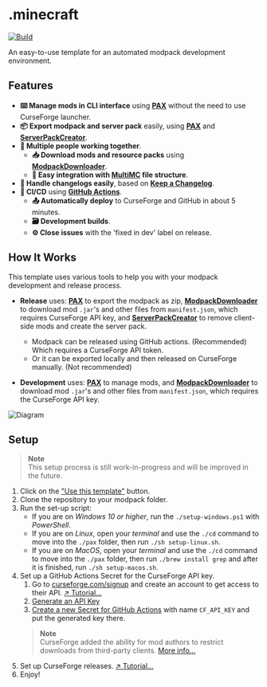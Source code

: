 # .minecraft

[![Build](https://github.com/juraj-hrivnak/.minecraft/actions/workflows/Build.yml/badge.svg)](https://github.com/juraj-hrivnak/.minecraft/actions/workflows/Build.yml)

An easy-to-use template for an automated modpack development environment.

## Features

- **⌨️ Manage mods in CLI interface** using **[PAX]** without the need to use CurseForge launcher.
- **📦 Export modpack and server pack** easily, using **[PAX]** and **[ServerPackCreator]**.
- **🤝 Multiple people working together**.
  - **📥 Download mods and resource packs** using **[ModpackDownloader]**.
  - **🧰 Easy integration with [MultiMC] file structure**.
- **📝 Handle changelogs easily**, based on **[Keep a Changelog]**.
- **🧬 CI/CD** using **[GitHub Actions]**.
  - **📤 Automatically deploy** to CurseForge and GitHub in about 5 minutes.
  - **🗃️ Development builds**.
  - **⚙️ Close issues** with the 'fixed in dev' label on release.

## How It Works

This template uses various tools to help you with your modpack development and release process.

- **Release** uses: **[PAX]** to export the modpack as zip, **[ModpackDownloader]** to download mod `.jar`'s and other files from `manifest.json`, which requires CurseForge API key, and **[ServerPackCreator]** to remove client-side mods and create the server pack.
  - Modpack can be released using GitHub actions. (Recommended) Which requires a CurseForge API token.
  - Or it can be exported locally and then released on CurseForge manually. (Not recommended)

- **Development** uses: **[PAX]** to manage mods, and **[ModpackDownloader]** to download mod `.jar`'s and other files from `manifest.json`, which requires the CurseForge API key.

![Diagram](https://i.imgur.com/kCZhkXX.png)

## Setup

> **Note** \
> This setup process is still work-in-progress and will be improved in the future.

1. Click on the ["Use this template"] button.
2. Clone the repository to your modpack folder.
3. Run the set-up script:
    - If you are on _Windows 10 or higher_, run the `./setup-windows.ps1` with _PowerShell_.
    - If you are on _Linux_, open your _terminal_ and use the `./cd` command to move into the `./pax` folder, then run `./sh setup-linux.sh`.
    - If you are on _MacOS_, open your _terminal_ and use the `./cd` command to move into the `./pax` folder, then run `./brew install grep` and after it is finished, run `./sh setup-macos.sh`.
4. Set up a GitHub Actions Secret for the CurseForge API key.
    1. Go to [curseforge.com/signup] and create an account to get access to their API. [↗️ Tutorial...](https://docs.curseforge.com/#your-next-steps)
    2. [Generate an API Key](https://console.curseforge.com/#/api-keys)
    3. [Create a new Secret for GitHub Actions] with name `CF_API_KEY` and put the generated key there.
    > **Note** \
    > CurseForge added the ability for mod authors to restrict downloads from third-party clients. [More info...](https://www.reddit.com/r/feedthebeast/comments/uswnhe/psa_curseforge_has_started_enforcing_restrictions/)
5. Set up CurseForge releases. [↗ Tutorial...](https://github.com/froehlichA/pax/wiki/Automatic-releases#configuring-curseforge-releases)
6. Enjoy!

<!-- Links: -->
[PAX]: https://github.com/froehlichA/pax
[ServerPackCreator]: https://github.com/Griefed/ServerPackCreator
[ModpackDownloader]: https://github.com/Joshyx/ModpackDownloader
[MultiMC]: https://multimc.org/
[Keep a Changelog]: https://keepachangelog.com/en/1.0.0/
[GitHub Actions]: .github/workflows
["Use this template"]: https://github.com/juraj-hrivnak/.minecraft/generate
[Create a new Secret for GitHub Actions]: https://docs.github.com/en/actions/security-guides/encrypted-secrets#creating-encrypted-secrets-for-a-repository
[curseforge.com/signup]: https://console.curseforge.com/?#/signup
